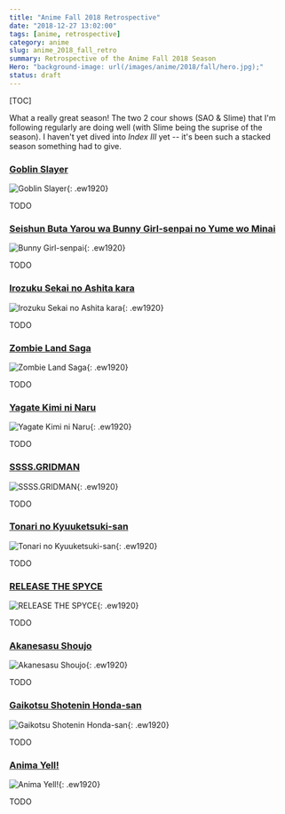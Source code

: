 ```yaml
---
title: "Anime Fall 2018 Retrospective"
date: "2018-12-27 13:02:00"
tags: [anime, retrospective]
category: anime
slug: anime_2018_fall_retro
summary: Retrospective of the Anime Fall 2018 Season
Hero: "background-image: url(/images/anime/2018/fall/hero.jpg);"
status: draft
---
```



[TOC]

What a really great season! The two 2 cour shows (SAO & Slime) that I'm following regularly are doing well (with Slime being the suprise of the season). I haven't yet dived into *Index III* yet -- it's been such a stacked season something had to give.


### [Goblin Slayer](https://anilist.co/anime/101165)

![Goblin Slayer]({filename}/images/anime/2018/fall/cards/goblin.jpg "Goblin Slayer"){: .ew1920}

TODO



### [Seishun Buta Yarou wa Bunny Girl-senpai no Yume wo Minai](https://anilist.co/anime/101291)

![Bunny Girl-senpai]({filename}/images/anime/2018/fall/cards/bunny.jpg "Bunny Girl-senpai"){: .ew1920}

TODO



### [Irozuku Sekai no Ashita kara](https://anilist.co/anime/101316)

![Irozuku Sekai no Ashita kara]({filename}/images/anime/2018/fall/cards/colors.jpg "Irozuku Sekai no Ashita kara"){: .ew1920}

TODO


### [Zombie Land Saga](https://anilist.co/anime/103871)

![Zombie Land Saga]({filename}/images/anime/2018/fall/cards/zombie.jpg "Zombie Land Saga"){: .ew1920}

TODO


### [Yagate Kimi ni Naru](https://anilist.co/anime/101573)

![Yagate Kimi ni Naru]({filename}/images/anime/2018/fall/cards/bloom.jpg "Yagate Kimi ni Naru"){: .ew1920}

TODO


### [SSSS.GRIDMAN](https://anilist.co/anime/99424)

![SSSS.GRIDMAN]({filename}/images/anime/2018/fall/cards/gridman.jpg "SSSS.GRIDMAN"){: .ew1920}

TODO



### [Tonari no Kyuuketsuki-san](https://anilist.co/anime/101371)

![Tonari no Kyuuketsuki-san]({filename}/images/anime/2018/fall/cards/vampire.jpg "Tonari no Kyuuketsuki-san"){: .ew1920}

TODO



### [RELEASE THE SPYCE](https://anilist.co/anime/101014)

![RELEASE THE SPYCE]({filename}/images/anime/2018/fall/cards/spyce.jpg "RELEASE THE SPYCE"){: .ew1920}

TODO


### [Akanesasu Shoujo](https://anilist.co/anime/101360)

![Akanesasu Shoujo]({filename}/images/anime/2018/fall/cards/twilight.jpg "Akanesasu Shoujo"){: .ew1920}

TODO



### [Gaikotsu Shotenin Honda-san](https://anilist.co/anime/100093)

![Gaikotsu Shotenin Honda-san]({filename}/images/anime/2018/fall/cards/bookseller.jpg "Gaikotsu Shotenin Honda-san"){: .ew1920}

TODO



### [Anima Yell!](https://anilist.co/anime/101013)

![Anima Yell!]({filename}/images/anime/2018/fall/cards/yell.jpg "Anima Yell!"){: .ew1920}

TODO


